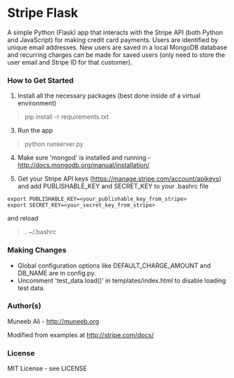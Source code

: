 # Stripe Flask

A simple Python (Flask) app that interacts with the Stripe API (both Python and JavaScript) for making credit card payments. Users are identified by unique email addresses. New users are saved in a local MongoDB database and recurring charges can be made for saved users (only need to store the user email and Stripe ID for that customer).

### How to Get Started

1. Install all the necessary packages (best done inside of a virtual environment)
> pip install -r requirements.txt

3. Run the app
> python runserver.py

4. Make sure 'mongod' is installed and running - http://docs.mongodb.org/manual/installation/

5. Get your Stripe API keys (https://manage.stripe.com/account/apikeys) and add PUBLISHABLE_KEY and SECRET_KEY to your .bashrc file
```
export PUBLISHABLE_KEY=<your_publishable_key_from_stripe> 
export SECRET_KEY=<your_secret_key_from_stripe>
```
and reload
> . ~/.bashrc

### Making Changes

* Global configuration options like DEFAULT_CHARGE_AMOUNT and DB_NAME are in config.py. 
* Uncomment 'test_data.load()' in templates/index.html to disable loading test data.

### Author(s) 

Muneeb Ali - http://muneeb.org

Modified from examples at http://stripe.com/docs/

### License

MIT License - see LICENSE 
